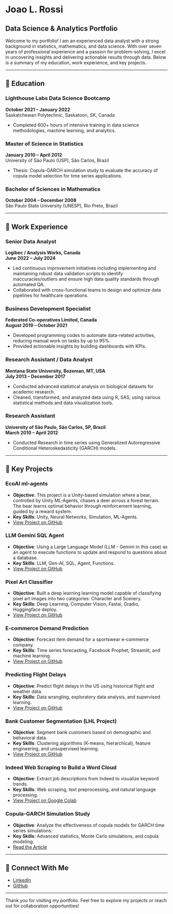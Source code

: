 # Joao L. Rossi  

## Data Science & Analytics Portfolio  

Welcome to my portfolio! I am an experienced data analyst with a strong background in statistics, mathematics, and data science. With over seven years of professional experience and a passion for problem-solving, I excel in uncovering insights and delivering actionable results through data. Below is a summary of my education, work experience, and key projects.

---

## 📘 Education  
### **Lighthouse Labs Data Science Bootcamp**  
**October 2021 – January 2022**  
Saskatchewan Polytechnic, Saskatoon, SK, Canada  
- Completed 600+ hours of intensive training in data science methodologies, machine learning, and analytics.  

### **Master of Science in Statistics**  
**January 2010 – April 2012**  
University of São Paulo (USP), São Carlos, Brazil  
- Thesis: Copula-GARCH simulation study to evaluate the accuracy of copula model selection for time series applications.

### **Bachelor of Sciences in Mathematics**  
**October 2004 – December 2008**  
São Paulo State University (UNESP), Rio Preto, Brazil  

---

## 💼 Work Experience  
### **Senior Data Analyst**  
**Logibec / Analysis Works, Canada**  
**June 2022 – July 2024**  
- Led continuous improvement initiatives including implementing and maintaining robust data validation scripts to identify inaccuracies/outliers and ensure high data quality standards through automated QA.  
- Collaborated with cross-functional teams to design and optimize data pipelines for healthcare operations.  

### **Business Development Specialist**  
**Federated Co-operatives Limited, Canada**  
**August 2019 – October 2021**  
- Developed programming codes to automate data-related activities, reducing manual work on tasks by up to 95%.  
- Provided actionable insights by building dashboards with KPIs.  

### **Research Assistant / Data Analyst**  
**Montana State University, Bozeman, MT, USA**  
**July 2013 – December 2017**  
- Conducted advanced statistical analysis on biological datasets for academic research.  
- Cleaned, transformed, and analyzed data using R, SAS, using various statistical methods and data visualization tools.  

### **Research Assistant**  
**University of São Paulo, São Carlos, SP, Brazil**  
**March 2010 – April 2012**  
- Conducted Research in time series using Generalized Autoregressive Conditional Heteroskedasticity (GARCH) models.  

---

## 📂 Key Projects  
### **EcoAI ml-agents**  
- **Objective**: This project is a Unity-based simulation where a bear, controlled by Unity ML-Agents, chases a deer across a forest terrain. The bear learns optimal behavior through reinforcement learning, guided by a reward system.  
- **Key Skills**: Unity, Neural Networks, Simulation, ML-Agents. 
- [View Project on GitHub](https://github.com/joao-l-rossi/EcoAI)  


### **LLM Gemini SQL Agent**  
- **Objective**: Using a Large Language Model (LLM - Gemini in this case) as an agent to execute functions to update and respond to questions about a database.  
- **Key Skills**: LLM, Gen-AI, SQL, Agent, Functions. 
- [View Project on GitHub](https://github.com/joao-l-rossi/SQL_Agent_Gemini)  

### **Pixel Art Classifier**  
- **Objective**: Built a deep learning learning model capable of classifying pixel art images into two categories: Character and Scenery.  
- **Key Skills**: Deep Learning, Computer Vision, Fastai, Gradio, Huggingface deploy. 
- [View Project on GitHub](https://github.com/joao-l-rossi/PixelClassification)  

### **E-commerce Demand Prediction**  
- **Objective**: Forecast item demand for a sportswear e-commerce company.  
- **Key Skills**: Time series forecasting, Facebook Prophet, Streamlit, and machine learning.  
- [View Project on GitHub](https://github.com/joao-l-rossi/E-commerce-Demand-Prediction)  

### **Predicting Flight Delays**  
- **Objective**: Predict flight delays in the US using historical flight and weather data.  
- **Key Skills**: Data wrangling, exploratory data analysis, and supervised learning.  
- [View Project on GitHub](https://github.com/joao-l-rossi/LHL-Predicting-Flight-Delays)  

### **Bank Customer Segmentation (LHL Project)**  
- **Objective**: Segment bank customers based on demographic and behavioral data.  
- **Key Skills**: Clustering algorithms (K-means, hierarchical), feature engineering, and unsupervised learning.  
- [View Project on GitHub](https://github.com/joao-l-rossi/mini_project_III)  

### **Indeed Web Scraping to Build a Word Cloud**  
- **Objective**: Extract job descriptions from Indeed to visualize keyword trends.  
- **Key Skills**: Web scraping, text preprocessing, and natural language processing.  
- [View Project on Google Colab](https://colab.research.google.com/drive/1GwKpUpC2sEAdPowU8j9lkxeVk74O_Ky1)  

### **Copula-GARCH Simulation Study**  
- **Objective**: Analyze the effectiveness of copula models for GARCH time series simulations.  
- **Key Skills**: Advanced statistics, Monte Carlo simulations, and copula modeling.  
- [Read the Article](http://repositorio.icmc.usp.br/server/api/core/bitstreams/54163904-a3c5-463c-ad47-c0f2ab04c1c8/content)  

---

## 🔗 Connect With Me  
- [LinkedIn](https://www.linkedin.com/in/joao-l-rossi)  
- [GitHub](https://github.com/joao-l-rossi) 

---  

Thank you for visiting my portfolio. Feel free to explore my projects or reach out for collaboration opportunities!
